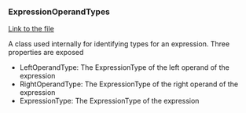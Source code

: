 ### ExpressionOperandTypes

[Link to the file](/api/ExpressionEvaluatorForDotNet.ExpressionOperandTypes.html)

A class used internally for identifying types for an expression. Three properties are exposed

- LeftOperandType: The ExpressionType of the left operand of the expression
- RightOperandType: The ExpressionType of the right operand of the expression
- ExpressionType: The ExpressionType of the expression
